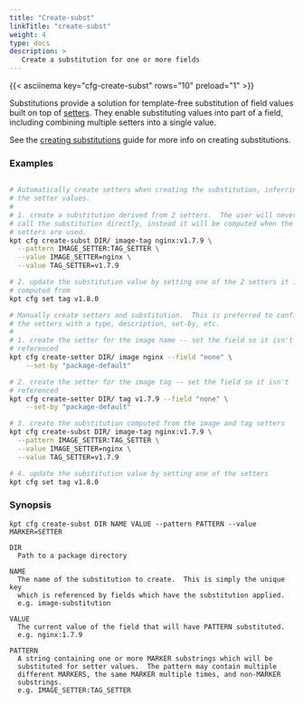 ```yaml
---
title: "Create-subst"
linkTitle: "create-subst"
weight: 4
type: docs
description: >
   Create a substitution for one or more fields
---
```


{{< asciinema key="cfg-create-subst" rows="10" preload="1" >}}

Substitutions provide a solution for template-free substitution of field values
built on top of [setters].  They enable substituting values into part of a
field, including combining multiple setters into a single value.

See the [creating substitutions] guide for more info on creating
substitutions.

### Examples

```sh

# Automatically create setters when creating the substitution, inferring
# the setter values.
#
# 1. create a substitution derived from 2 setters.  The user will never
# call the substitution directly, instead it will be computed when the
# setters are used.
kpt cfg create-subst DIR/ image-tag nginx:v1.7.9 \
  --pattern IMAGE_SETTER:TAG_SETTER \
  --value IMAGE_SETTER=nginx \
  --value TAG_SETTER=v1.7.9

# 2. update the substitution value by setting one of the 2 setters it is
# computed from
kpt cfg set tag v1.8.0

# Manually create setters and substitution.  This is preferred to configure
# the setters with a type, description, set-by, etc.
#
# 1. create the setter for the image name -- set the field so it isn't
# referenced
kpt cfg create-setter DIR/ image nginx --field "none" \
    --set-by "package-default"

# 2. create the setter for the image tag -- set the field so it isn't
# referenced
kpt cfg create-setter DIR/ tag v1.7.9 --field "none" \
    --set-by "package-default"

# 3. create the substitution computed from the image and tag setters
kpt cfg create-subst DIR/ image-tag nginx:v1.7.9 \
  --pattern IMAGE_SETTER:TAG_SETTER \
  --value IMAGE_SETTER=nginx \
  --value TAG_SETTER=v1.7.9

# 4. update the substitution value by setting one of the setters
kpt cfg set tag v1.8.0
```

### Synopsis

    kpt cfg create-subst DIR NAME VALUE --pattern PATTERN --value MARKER=SETTER

    DIR
      Path to a package directory

    NAME
      The name of the substitution to create.  This is simply the unique key
      which is referenced by fields which have the substitution applied.
      e.g. image-substitution

    VALUE
      The current value of the field that will have PATTERN substituted.
      e.g. nginx:1.7.9

    PATTERN
      A string containing one or more MARKER substrings which will be
      substituted for setter values.  The pattern may contain multiple
      different MARKERS, the same MARKER multiple times, and non-MARKER
      substrings.
      e.g. IMAGE_SETTER:TAG_SETTER

[setters]: ../create-setter
[creating substitutions]: ../../../guides/producer/substitutions

